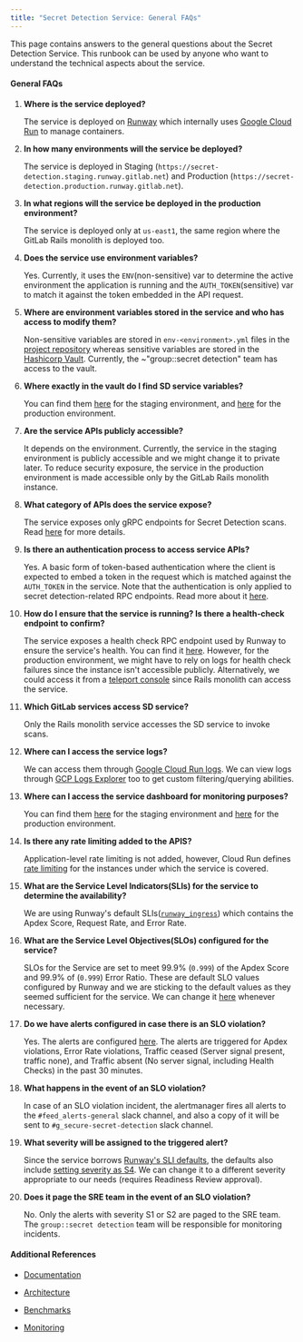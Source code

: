 ```yaml
---
title: "Secret Detection Service: General FAQs"
---
```


This page contains answers to the general questions about the Secret Detection Service. This runbook can be used by anyone who want to understand the technical aspects about the service.

#### General FAQs

 1. **Where is the service deployed?**

    The service is deployed on [Runway](https://docs.runway.gitlab.com/) which internally uses [Google Cloud Run](https://cloud.google.com/run/docs/overview/what-is-cloud-run) to manage containers.

 2. **In how many environments will the service be deployed?**

    The service is deployed in Staging (`https://secret-detection.staging.runway.gitlab.net`) and Production (`https://secret-detection.production.runway.gitlab.net`).

 3. **In what regions will the service be deployed in the production environment?**

    The service is deployed only at `us-east1`, the same region where the GitLab Rails monolith is deployed too.

 4. **Does the service use environment variables?**

    Yes. Currently, it uses the `ENV`(non-sensitive) var to determine the active environment the application is running and the `AUTH_TOKEN`(sensitive) var to match it against the token embedded in the API request.

 5. **Where are environment variables stored in the service and who has access to modify them?**

    Non-sensitive variables are stored in `env-<environment>.yml` files in the [project repository](https://gitlab.com/gitlab-org/security-products/secret-detection/secret-detection-service/-/tree/main/.runway?ref_type=heads) whereas sensitive variables are stored in the [Hashicorp Vault](https://vault.gitlab.net/ui/). Currently, the ~"group::secret detection" team has access to the vault.

 6. **Where exactly in the vault do I find SD service variables?**

    You can find them [here](https://vault.gitlab.net/ui/vault/secrets/runway/kv/list/env/staging/service/secret-detection/) for the staging environment, and [here](https://vault.gitlab.net/ui/vault/secrets/runway/kv/list/env/production/service/secret-detection/) for the production environment.

 7. **Are the service APIs publicly accessible?**

    It depends on the environment. Currently, the service in the staging environment is publicly accessible and we might change it to private later. To reduce security exposure, the service in the production environment is made accessible only by the GitLab Rails monolith instance.

 8. **What category of APIs does the service expose?**

    The service exposes only gRPC endpoints for Secret Detection scans. Read [here](https://gitlab.com/gitlab-org/security-products/secret-detection/secret-detection-service#secret-detection-scan-unary-rpc-call) for more details.

 9. **Is there an authentication process to access service APIs?**

    Yes. A basic form of token-based authentication where the client is expected to embed a token in the request which is matched against the `AUTH_TOKEN` in the service. Note that the authentication is only applied to secret detection-related RPC endpoints. Read more about it [here](https://gitlab.com/gitlab-org/security-products/secret-detection/secret-detection-service#calling-grpc-endpoints-from-terminal).

10. **How do I ensure that the service is running? Is there a health-check endpoint to confirm?**

    The service exposes a health check RPC endpoint used by Runway to ensure the service's health. You can find it [here](https://gitlab.com/gitlab-org/security-products/secret-detection/secret-detection-service#health-check). However, for the production environment, we might have to rely on logs for health check failures since the instance isn't accessible publicly. Alternatively, we could access it from a [teleport console](https://production.teleport.gitlab.net/) since Rails monolith can access the service.

11. **Which GitLab services access SD service?**

    Only the Rails monolith service accesses the SD service to invoke scans.

12. **Where can I access the service logs?**

    We can access them through [Google Cloud Run logs](https://console.cloud.google.com/run/detail/us-east1/secret-detection/logs?project=gitlab-runway-production). We can view logs through [GCP Logs Explorer](https://console.cloud.google.com/logs/query;query=resource.type%20%3D%20%22cloud_run_revision%22%0Aresource.labels.service_name%20%3D%20%22secret-detection%22%0Aresource.labels.location%20%3D%20%22us-east1%22%0A%20severity%3E%3DDEFAULT;storageScope=project;cursorTimestamp=2024-09-26T08:37:16.966685Z;duration=PT1H;aroundTime=2024-09-26T08:37:16.966523Z?project=gitlab-runway-production) too to get custom filtering/querying abilities.

13. **Where can I access the service dashboard for monitoring purposes?**

    You can find them [here](https://dashboards.gitlab.net/d/runway-service/runway3a-runway-service-metrics?orgId=1&var-PROMETHEUS_DS=mimir-runway&var-environment=gstg&var-type=secret-detection&var-region=All&from=now-30d&to=now) for the staging environment and [here](https://dashboards.gitlab.net/d/runway-service/runway3a-runway-service-metrics?orgId=1&var-PROMETHEUS_DS=mimir-runway&var-environment=gstg&var-type=secret-detection&var-region=All&from=now-30d&to=now) for the production environment.

14. **Is there any rate limiting added to the APIS?**

    Application-level rate limiting is not added, however, Cloud Run defines [rate limiting](https://cloud.google.com/run/quotas#networking_limits) for the instances under which the service is covered.

15. **What are the Service Level Indicators(SLIs) for the service to determine the availability?**

    We are using Runway's default SLIs([`runway_ingress`](https://gitlab.com/gitlab-com/runbooks/-/blob/master/libsonnet/service-archetypes/runway-archetype.libsonnet#L51)) which contains the Apdex Score, Request Rate, and Error Rate.

16. **What are the Service Level Objectives(SLOs) configured for the service?**

    SLOs for the Service are set to meet 99.9% (`0.999`) of the Apdex Score and 99.9% of (`0.999`) Error Ratio. These are default SLO values configured by Runway and we are sticking to the default values as they seemed sufficient for the service. We can change it [here](https://gitlab.com/gitlab-com/runbooks/-/blob/master/metrics-catalog/services/secret-detection.jsonnet) whenever necessary.

17. **Do we have alerts configured in case there is an SLO violation?**

    Yes. The alerts are configured [here](https://dashboards.gitlab.net/alerting/list?search=secret-detection&view=grouped). The alerts are triggered for Apdex violations, Error Rate violations, Traffic ceased (Server signal present, traffic none), and Traffic absent (No server signal, including Health Checks) in the past 30 minutes.

18. **What happens in the event of an SLO violation?**

    In case of an SLO violation incident, the alertmanager fires all alerts to the `#feed_alerts-general` slack channel, and also a copy of it will be sent to `#g_secure-secret-detection` slack channel.

19. **What severity will be assigned to the triggered alert?**

    Since the service borrows [Runway's SLI defaults](https://gitlab.com/gitlab-com/runbooks/-/blob/master/libsonnet/service-archetypes/runway-archetype.libsonnet), the defaults also include [setting severity as S4](https://gitlab.com/gitlab-com/runbooks/-/blob/master/libsonnet/service-archetypes/runway-archetype.libsonnet#L18). We can change it to a different severity appropriate to our needs (requires Readiness Review approval).

20. **Does it page the SRE team in the event of an SLO violation?**

    No. Only the alerts with severity S1 or S2 are paged to the SRE team. The `group::secret detection` team will be responsible for monitoring incidents.

#### Additional References

* [Documentation](https://gitlab.com/gitlab-org/security-products/secret-detection/secret-detection-service/-/blob/main/README.md?ref_type=heads)

* [Architecture](../../../../../../engineering/architecture/design-documents/secret_detection/decisions/004_secret_detection_scanner_service.md)

* [Benchmarks](https://gitlab.com/gitlab-org/gitlab/-/work_items/468107)

* [Monitoring](./secret-detection-svc-monitoring.md)
